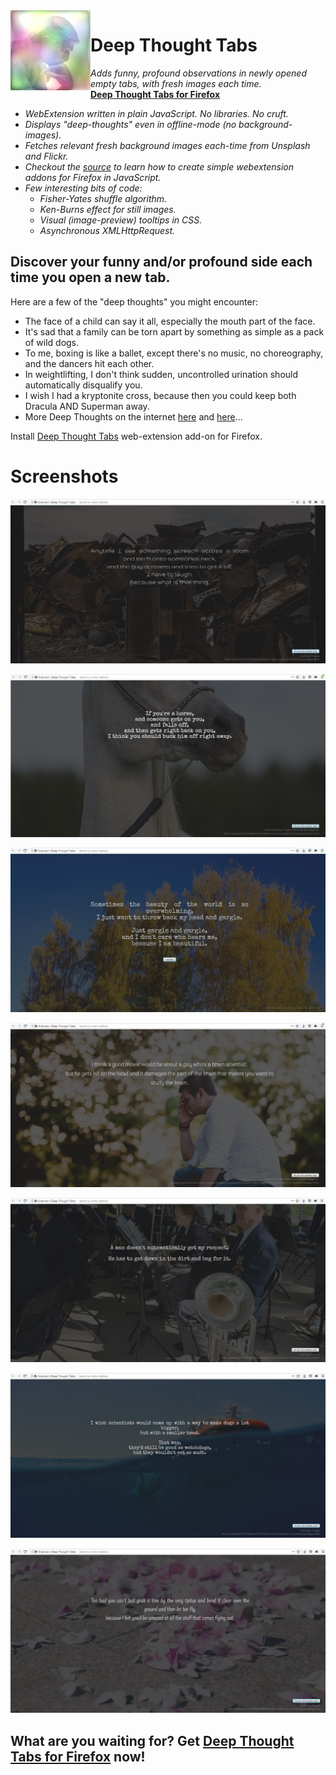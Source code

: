 <img align="left" src="resources/deep-thought-icon.jpg?raw=true">

# Deep Thought Tabs

*Adds funny, profound observations in newly opened empty tabs, with fresh images each time.*  
[**Deep Thought Tabs for Firefox**](https://addons.mozilla.org/en-GB/firefox/addon/deep-thought-tabs/)

* *WebExtension written in plain JavaScript. No libraries. No cruft.*
* *Displays "deep-thoughts" even in offline-mode (no background-images).*
* *Fetches relevant fresh background images each-time from Unsplash and Flickr.*
* *Checkout the [source](https://github.com/TheCodeArtist/deep-thought-tabs/tree/master/addon-src) to learn how to create simple webextension addons for Firefox in JavaScript.*
* *Few interesting bits of code:*
  * *Fisher-Yates shuffle algorithm.*
  * *Ken-Burns effect for still images.*
  * *Visual (image-preview) tooltips in CSS.*
  * *Asynchronous XMLHttpRequest.*

## Discover your funny and/or profound side each time you open a new tab.
Here are a few of the "deep thoughts" you might encounter:
* The face of a child can say it all, especially the mouth part of the face.
* It's sad that a family can be torn apart by something as simple as a pack of wild dogs.
* To me, boxing is like a ballet, except there's no music, no choreography, and the dancers hit each other.
* In weightlifting, I don't think sudden, uncontrolled urination should automatically disqualify you.
* I wish I had a kryptonite cross, because then you could keep both Dracula AND Superman away.
* More Deep Thoughts on the internet [here](https://www.google.co.in/search?q="Deep+thoughts"+by+Jack+Handey') and [here](https://armymans.tumblr.com/)...

Install [Deep Thought Tabs](https://addons.mozilla.org/en-GB/firefox/addon/deep-thought-tabs/) web-extension add-on for Firefox.

# Screenshots

![Sample screenshot](resources/deep-thought-sample0.jpg/?raw=true "Screenshot of Deep Thought Tabs in action")

![Sample screenshot](resources/deep-thought-sample2.jpg/?raw=true "Screenshot of Deep Thought Tabs in action")

![Sample screenshot](resources/deep-thought-sample3.jpg/?raw=true "Screenshot of Deep Thought Tabs in action")

![Sample screenshot](resources/deep-thought-sample5.jpg/?raw=true "Screenshot of Deep Thought Tabs in action")

![Sample screenshot](resources/deep-thought-sample7.jpg/?raw=true "Screenshot of Deep Thought Tabs in action")

![Sample screenshot](resources/deep-thought-sample8.jpg/?raw=true "Screenshot of Deep Thought Tabs in action")

![Sample screenshot](resources/deep-thought-sample9.jpg/?raw=true "Screenshot of Deep Thought Tabs in action")

## What are you waiting for? Get [Deep Thought Tabs for Firefox](https://addons.mozilla.org/en-GB/firefox/addon/deep-thought-tabs/) now!

